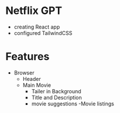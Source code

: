 # Netflix GPT

- creating React app
- configured TailwindCSS

# Features

- Browser
  - Header
  - Main Movie
    - Tailer in Background
    - Title and Description
    - movie suggestions
      -Movie listings
